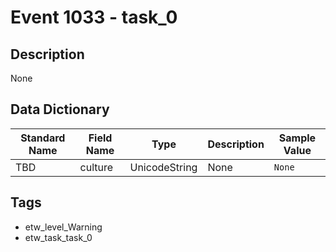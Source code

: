 # Event 1033 - task_0

## Description
None

## Data Dictionary
|Standard Name|Field Name|Type|Description|Sample Value|
|---|---|---|---|---|
|TBD|culture|UnicodeString|None|`None`|

## Tags
* etw_level_Warning
* etw_task_task_0